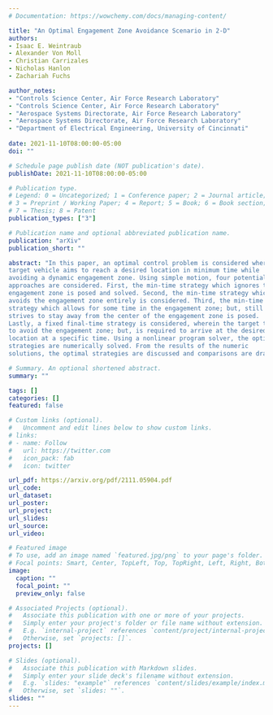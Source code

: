 ```yaml
---
# Documentation: https://wowchemy.com/docs/managing-content/

title: "An Optimal Engagement Zone Avoidance Scenario in 2-D"
authors:
- Isaac E. Weintraub
- Alexander Von Moll
- Christian Carrizales
- Nicholas Hanlon
- Zachariah Fuchs

author_notes:
- "Controls Science Center, Air Force Research Laboratory"
- "Controls Science Center, Air Force Research Laboratory"
- "Aerospace Systems Directorate, Air Force Research Laboratory"
- "Aerospace Systems Directorate, Air Force Research Laboratory"
- "Department of Electrical Engineering, University of Cincinnati"
  
date: 2021-11-10T08:00:00-05:00
doi: ""

# Schedule page publish date (NOT publication's date).
publishDate: 2021-11-10T08:00:00-05:00

# Publication type.
# Legend: 0 = Uncategorized; 1 = Conference paper; 2 = Journal article;
# 3 = Preprint / Working Paper; 4 = Report; 5 = Book; 6 = Book section;
# 7 = Thesis; 8 = Patent
publication_types: ["3"]

# Publication name and optional abbreviated publication name.
publication: "arXiv"
publication_short: ""

abstract: "In this paper, an optimal control problem is considered where a
target vehicle aims to reach a desired location in minimum time while
avoiding a dynamic engagement zone. Using simple motion, four potential
approaches are considered. First, the min-time strategy which ignores the
engagement zone is posed and solved. Second, the min-time strategy which
avoids the engagement zone entirely is considered. Third, the min-time
strategy which allows for some time in the engagement zone; but, still
strives to stay away from the center of the engagement zone is posed.
Lastly, a fixed final-time strategy is considered, wherein the target tries
to avoid the engagement zone; but, is required to arrive at the desired
location at a specific time. Using a nonlinear program solver, the optimal
strategies are numerically solved. From the results of the numeric
solutions, the optimal strategies are discussed and comparisons are drawn."

# Summary. An optional shortened abstract.
summary: ""

tags: []
categories: []
featured: false

# Custom links (optional).
#   Uncomment and edit lines below to show custom links.
# links:
# - name: Follow
#   url: https://twitter.com
#   icon_pack: fab
#   icon: twitter

url_pdf: https://arxiv.org/pdf/2111.05904.pdf
url_code:
url_dataset:
url_poster:
url_project:
url_slides:
url_source:
url_video:

# Featured image
# To use, add an image named `featured.jpg/png` to your page's folder. 
# Focal points: Smart, Center, TopLeft, Top, TopRight, Left, Right, BottomLeft, Bottom, BottomRight.
image:
  caption: ""
  focal_point: ""
  preview_only: false

# Associated Projects (optional).
#   Associate this publication with one or more of your projects.
#   Simply enter your project's folder or file name without extension.
#   E.g. `internal-project` references `content/project/internal-project/index.md`.
#   Otherwise, set `projects: []`.
projects: []

# Slides (optional).
#   Associate this publication with Markdown slides.
#   Simply enter your slide deck's filename without extension.
#   E.g. `slides: "example"` references `content/slides/example/index.md`.
#   Otherwise, set `slides: ""`.
slides: ""
---
```

